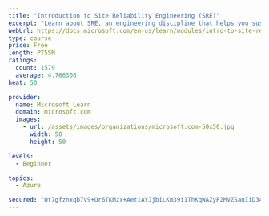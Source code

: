 ```yaml
---
title: "Introduction to Site Reliability Engineering (SRE)"
excerpt: "Learn about SRE, an engineering discipline that helps you sustainably achieve the appropriate level of reliability in your systems, services, and products."
webUrl: https://docs.microsoft.com/en-us/learn/modules/intro-to-site-reliability-engineering/
type: course
price: Free
length: PT55M
ratings:
  count: 1579
  average: 4.766308
heat: 50

provider:
  name: Microsoft Learn
  domain: microsoft.com
  images:
    - url: /assets/images/organizations/microsoft.com-50x50.jpg
      width: 50
      height: 50

levels:
  - Beginner

topics:
  - Azure

secured: "Qt7gfznxqb7V9+Or6TKMzx+AetiAYJjbiLKm39i1ThKqWAZyP2MVZSanIiD34F7tvIlVoec2V2IXjSzOtOoq2DI9W4x4Mi0lloGXrDOb/QbQhrN/MgocHHcY+kOy6aY05CakliJUWRGHHd1HbDLHu63eI4FVkKoYzM/07hCRdIuX0kasffoOs6u4XRsIspokU9SsINJDoMfJHD3sTqC4THRyrT6bX9NOOHBK8jRXLeJF9TklLEje+tN3TQrjULI0WNo2Nu1SgEDyoU/Rh2GT+xTre5PqriU/HMBCKfc/zX18rcnlfcgnDPjNXf9qdjbF/IdK6UOLQuosliROWzSH0UjA/Gnz3t+sBMRZ62L6rMjtwl6C8TUQF6cZU0PwmPzD7zrcEU4BAyePkdP0MhulyESf6kY8fOi3lqh05HPo8D4=;m9UH/qtuFyorWDI2hcQNjQ=="
---
```


